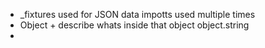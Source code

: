 * _fixtures used for JSON data impotts used multiple times
* Object + describe whats inside that object object.string
* 